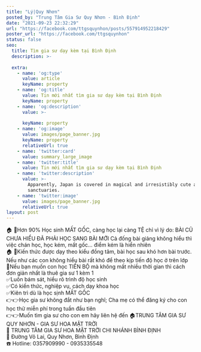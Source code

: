 ```yaml
---
title: "Lý|Quy Nhơn"
posted_by: "Trung Tâm Gia Sư Quy Nhơn - Bình Định"
date: "2021-09-23 22:32:29"
url: "https://facebook.com/ttgsquynhon/posts/557914952218429"
poster_url: "https://facebook.com/ttgsquynhon"
status: false
seo:
  title: Tìm gia sư dạy kèm tại Bình Định
  description: >-
    
  extra:
    - name: 'og:type'
      value: article
      keyName: property
    - name: 'og:title'
      value: Tin mới nhất tìm gia sư dạy kèm tại Bình Định
      keyName: property
    - name: 'og:description'
      value: >-
        
      keyName: property
    - name: 'og:image'
      value: images/page_banner.jpg
      keyName: property
      relativeUrl: true
    - name: 'twitter:card'
      value: summary_large_image
    - name: 'twitter:title'
      value: Tin mới nhất tìm gia sư dạy kèm tại Bình Định
    - name: 'twitter:description'
      value: >-
        Apparently, Japan is covered in magical and irresistibly cute animal
        sanctuaries.
    - name: 'twitter:image'
      value: images/page_banner.jpg
      relativeUrl: true
layout: post
---
```

🏠 🏡Hơn 90% Học sinh MẤT GỐC, càng học lại càng TỆ chỉ vì lý do: BÀI CŨ CHƯA HIỂU ĐÃ PHẢI HỌC SANG BÀI MỚI Cả đống bài giảng không hiểu thì việc chán học, học kém, mất gốc... điểm kém là hiển nhiên<br>🏠 🏡Kiến thức được dạy theo kiểu đồng tâm, bài học sau khó hơn bài trước. Nếu như các con không hiểu bài rất khó để theo kịp tiến độ học ở trên lớp<br>🚌Nếu bạn muốn con học TIẾN BỘ mà không mất nhiều thời gian thì cách đơn giản nhất là thuê gia sư 1 kèm 1<br>✅Luôn bám sát, hiểu rõ trình độ học sinh<br>✅Có kiến thức, nghiệp vụ, cách dạy khoa học<br>✅Kiên trì dù là học sịnh MẤT GỐC<br>👉👉Học gia sư không đắt như bạn nghĩ; Cha mẹ có thể đăng ký cho con học thử miễn phí trong tuần đầu tiên<br>👉👉Muốn tìm gia sư cho con em hãy liên hệ đến 🏠TRUNG TÂM GIA SƯ QUY NHƠN - GIA SƯ HOA MẶT TRỜI<br>📖 TRUNG TÂM GIA SƯ HOA MẶT TRỜI CHI NHÁNH BÌNH ĐỊNH<br>🚩 Đường Võ Lai, Quy Nhơn, Bình Định<br>☎️ Hotline: 0357909990 - 0935335548
